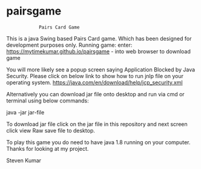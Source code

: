 # pairsgame
                Pairs Card Game

This is a java Swing based Pairs Card game. Which has been designed for development purposes only. Running game: enter: 
https://mytimekumar.github.io/pairsgame - into web browser to download game

You will more likely see a popup screen saying Application Blocked by Java Security. Please click on below link to show how to run jnlp file on your operating system. https://java.com/en/download/help/jcp_security.xml

Alternatively you can download jar file onto desktop and run via cmd or terminal using below commands:

java -jar jar-file

To download jar file click on the jar file in this repository and next screen click view Raw save file to desktop.

To play this game you do need to have java 1.8 running on your computer. Thanks for looking at my project.

Steven Kumar
